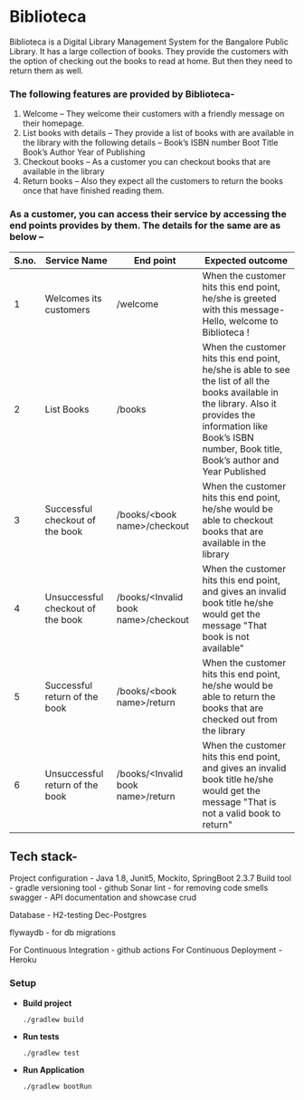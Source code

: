 # Biblioteca

Biblioteca is a Digital Library Management System for the Bangalore Public Library. It has a large collection of books. They provide the customers with the option of checking out the books to read at home. But then they need to return them as well. 

### The following features are provided by Biblioteca-
1.	Welcome – They welcome their customers with a friendly message on their homepage.
2.	List books with details – They provide a list of books with are available in the library with the following details – 
    Book’s ISBN number
    Boot Title
    Book’s Author
    Year of Publishing
3.	Checkout books – As a customer you can checkout books that are available in the library
4.	Return books – Also they expect all the customers to return the books once that have finished reading them.

### As a customer, you can access their service by accessing the end points provides by them. The details for the same are as below –

| S.no.         | Service Name  |End point | Expected outcome |
| ------------- | ------------- |----------|------------------|
| 1             | Welcomes its customers  | /welcome | When the customer hits this end point, he/she is greeted with this message-Hello, welcome to Biblioteca ! |
| 2             | List Books  | /books| When the customer hits this end point, he/she is able to see the list of all the books available in the library. Also it provides the information like Book’s ISBN number, Book title, Book’s author and Year Published |
| 3 | Successful checkout of the book | /books/&lt;book name&gt;/checkout | When the customer hits this end point, he/she would be able to checkout books that are available in the library |
| 4 | Unsuccessful checkout of the book | /books/&lt;Invalid book name&gt;/checkout | When the customer hits this end point, and gives an invalid book title he/she would get the message "That book is not available" |
| 5 | Successful return of the book |/books/&lt;book name&gt;/return | When the customer hits this end point, he/she would be able to return the  books that are checked out from the library |
| 6 | Unsuccessful return of the book | /books/&lt;Invalid book name&gt;/return |  When the customer hits this end point, and gives an invalid book title he/she would get the message "That is not a valid book to return" |
                                        
	
## Tech stack-

Project configuration - Java 1.8, Junit5, Mockito, SpringBoot 2.3.7
Build tool - gradle
versioning tool - github
Sonar lint - for removing code smells
swagger - API documentation and showcase crud

Database - 
    H2-testing
    Dec-Postgres
     
flywaydb - for db migrations

For Continuous Integration - github actions
For Continuous Deployment - Heroku





### Setup

- **Build project**
  
  `./gradlew build`

- **Run tests**

  `./gradlew test`

- **Run Application**

  `./gradlew bootRun`

